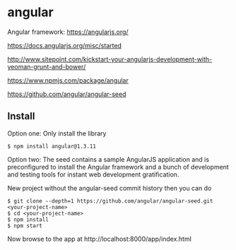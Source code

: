 # angular
Angular framework: https://angularjs.org/

https://docs.angularjs.org/misc/started

http://www.sitepoint.com/kickstart-your-angularjs-development-with-yeoman-grunt-and-bower/

https://www.npmjs.com/package/angular

https://github.com/angular/angular-seed

## Install

Option one: Only install the library
```
$ npm install angular@1.3.11
```

Option two: The seed contains a sample AngularJS application and is preconfigured to install the Angular framework and a bunch of development and testing tools for instant web development gratification.

New project without the angular-seed commit history then you can do
```
$ git clone --depth=1 https://github.com/angular/angular-seed.git <your-project-name>
$ cd <your-project-name>
$ npm install
$ npm start
```
Now browse to the app at http://localhost:8000/app/index.html

